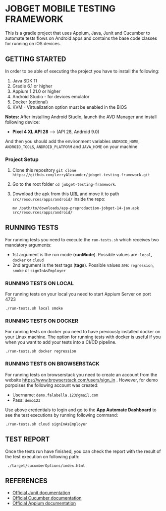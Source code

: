 # JOBGET MOBILE TESTING FRAMEWORK #

This is a gradle project that uses Appium, Java, Junit and Cucumber to automate tests flows on Android apps and contains the base code classes for running on iOS devices.

## GETTING STARTED ##

In order to be able of executing the project you have to install the following:
 
1) Java SDK 11  
2) Gradle 6.1 or higher
3) Appium 1.21.0 or higher
4) Android Studio - for devices emulator
5) Docker (optional)
6) KVM - Virtualization option must be enabled in the BIOS

**Notes:** After installing Android Studio, launch the AVD Manager and install following device:
* **Pixel 4 XL API 28** --> (API 28, Android 9.0)

And then you should add the environment variables `ANDROID_HOME`, `ANDROID_TOOLS`, `ANDROID_PLATFORM` and `JAVA_HOME` on your machine

### Project Setup 
1. Clone this repository `git clone https://github.com/LerryAlexander/jobget-testing-framework.git`
2. Go to the root folder `cd jobget-testing-framework`.
3. Download the apk from this [URL](https://drive.google.com/u/0/uc?id=19FRROUB1l1SB3XLknoU9FIVdpHkR2XL2&export=download) and move it to path `src/resources/apps/android/` inside the repo:
    
    `mv /path/to/downloads/app-preproduction-jobget-14-jan.apk src/resources/apps/android/`

## RUNNING TESTS ##
For running tests you need to execute the `run-tests.sh` which receives two mandatory arguments:
* 1st argument is the run mode (**runMode**). Possible values are: `local`, `docker` or `cloud`
* 2nd argument is the test tags (**tags**). Possible values are: `regression`, `smoke` or `signInAsEmployer`

### RUNNING TESTS ON LOCAL ###
For running tests on your local you need to start Appium Server on port 4723

    ./run-tests.sh local smoke


### RUNNING TESTS ON DOCKER ###
For running tests on docker you need to have previously installed docker on your Linux machine. 
The option for running tests with docker is useful if you when you want to add your tests into a CI/CD pipeline. 

    ./run-tests.sh docker regression

### RUNNING TESTS ON BROWSERSTACK ###
For running tests on browserstack you need to create an account from the website https://www.browserstack.com/users/sign_in 
. However, for demo porpoises the following account was created:
* Username: `demo.falabella.123@gmail.com`
* Pass: `demo123`

Use above credentials to login and go to the **App Automate Dashboard** to see the test executions by running following command:

    ./run-tests.sh cloud signInAsEmployer

## TEST REPORT ##
Once the tests run have finished, you can check the report with the result of the test execution on following path:

```
 ./target/cucumberOptions/index.html
```

REFERENCES
---
- [Official Junit documentation](https://junit.org/junit5/)
- [Official Cucumber documentation](https://docs.cucumber.io/)
- [Official Appium documentation](http://appium.io/docs/en/about-appium/api/)
